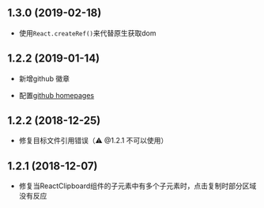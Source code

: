 
## 1.3.0 (2019-02-18)

-   使用`React.createRef()`来代替原生获取dom

## 1.2.2 (2019-01-14)

-   新增github 徽章

-   配置[github homepages](https://freeshineit.github.io/react-clipboardjs-copy/)

## 1.2.2 (2018-12-25)

-   修复目标文件引用错误（⚠️ @1.2.1 不可以使用）

## 1.2.1 (2018-12-07)

-   修复当ReactClipboard组件的子元素中有多个子元素时，点击复制时部分区域没有反应